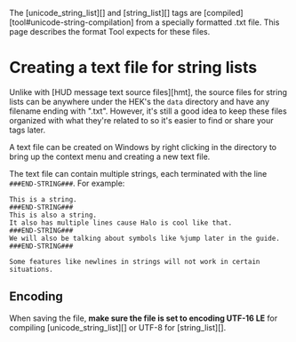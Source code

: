 The [unicode_string_list][] and [string_list][] tags are [compiled][tool#unicode-string-compilation] from a specially formatted .txt file. This page describes the format Tool expects for these files.

# Creating a text file for string lists
Unlike with [HUD message text source files][hmt], the source files for string lists can be anywhere under the HEK's the `data` directory and have any filename ending with ".txt". However, it's still a good idea to keep these files organized with what they're related to so it's easier to find or share your tags later.

A text file can be created on Windows by right clicking in the directory to bring up the context menu and creating a new text file.

The text file can contain multiple strings, each terminated with the line `###END-STRING###`. For example:

```
This is a string.
###END-STRING###
This is also a string.
It also has multiple lines cause Halo is cool like that.
###END-STRING###
We will also be talking about symbols like %jump later in the guide.
###END-STRING###
```

```.alert danger
Some features like newlines in strings will not work in certain situations.
```

## Encoding
When saving the file, **make sure the file is set to encoding UTF-16 LE** for compiling [unicode_string_list][] or UTF-8 for [string_list][].
